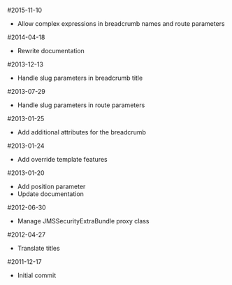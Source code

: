 #2015-11-10
 - Allow complex expressions in breadcrumb names and route parameters

#2014-04-18
 - Rewrite documentation

#2013-12-13
 - Handle slug parameters in breadcrumb title

#2013-07-29
 - Handle slug parameters in route parameters

#2013-01-25
 - Add additional attributes for the breadcrumb

#2013-01-24
 - Add override template features

#2013-01-20
 - Add position parameter
 - Update documentation

#2012-06-30
 - Manage JMSSecurityExtraBundle proxy class

#2012-04-27
 - Translate titles

#2011-12-17
 - Initial commit